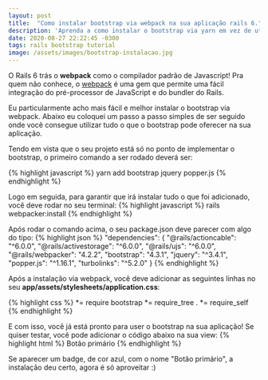 ```yaml
---
layout: post
title:  "Como instalar bootstrap via webpack na sua aplicação rails 6."
description: 'Aprenda a como instalar o bootstrap via yarn em vez de utilizar a gem.'
date: 2020-08-27 22:22:45 -0300
tags: rails bootstrap tutorial
image: /assets/images/bootstrap-instalacao.jpg
---
```

O Rails 6 trás o <b>webpack</b> como o compilador padrão de Javascript! Pra quem não conhece, o [webpack][webpack] é uma gem que permite uma fácil integração do pré-processor de JavaScript e do bundler do Rails.

Eu particularmente acho mais fácil e melhor instalar o bootstrap via webpack. Abaixo eu coloquei um passo a passo simples de ser seguido onde você consegue utilizar tudo o que o bootstrap pode oferecer na sua aplicação.

Tendo em vista que o seu projeto está só no ponto de implementar o bootstrap, o primeiro comando a ser rodado deverá ser:

{% highlight javascript %}
yarn add bootstrap jquery popper.js
{% endhighlight %}

Logo em seguida, para garantir que irá instalar tudo o que foi adicionado, você deve rodar no seu terminal:
{% highlight javascript %}
rails webpacker:install
{% endhighlight %}

Após rodar o comando acima, o seu package.json deve parecer com algo do tipo:
{% highlight json %}
"dependencies": {
    "@rails/actioncable": "^6.0.0",
    "@rails/activestorage": "^6.0.0",
    "@rails/ujs": "^6.0.0",
    "@rails/webpacker": "4.2.2",
    "bootstrap": "4.3.1",
    "jquery": "^3.4.1",
    "popper.js": "^1.16.1",
    "turbolinks": "^5.2.0"
  }
{% endhighlight %}

Após a instalação via webpack, você deve adicionar as seguintes linhas no seu <b>app/assets/stylesheets/application.css</b>:

{% highlight css %}
*= require bootstrap
*= require_tree .
*= require_self
{% endhighlight %}

E com isso, você já está pronto para user o bootstrap na sua aplicação! Se quiser testar, você pode adicionar o código abaixo na sua view:
{% highlight html %}
<span class="badge badge-pill badge-primary">Botão primário</span>
{% endhighlight %}

Se aparecer um badge, de cor azul, com o nome "Botão primário", a instalação deu certo, agora é só aproveitar :)

[webpack]: https://github.com/rails/webpacker


